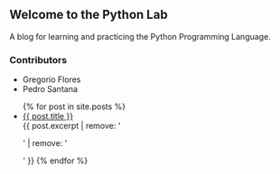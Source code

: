 ## Welcome to the Python Lab

A blog for learning and practicing the Python Programming Language.

### Contributors

- Gregorio Flores
- Pedro Santana 

<ul>
  {% for post in site.posts %}
    <li>
      <a href="{{ post.url }}">{{ post.title }}</a>
    </li>
    {{ post.excerpt | remove: '<p>' | remove: '</p>' }}
  {% endfor %}
</ul>
